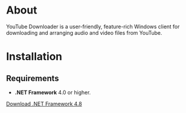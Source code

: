 # About
YouTube Downloader is a user-friendly, feature-rich Windows client for downloading and arranging audio and video files from YouTube.

# Installation
## Requirements
- **.NET Framework** 4.0 or higher.

[Download .NET Framework 4.8](https://dotnet.microsoft.com/download/dotnet-framework/net48)
